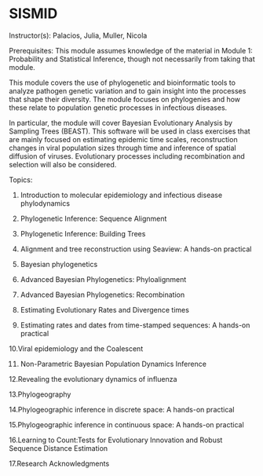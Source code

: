 # SISMID

Instructor(s):
Palacios, Julia, Muller, Nicola

Prerequisites: This module assumes knowledge of the material in Module 1: Probability and Statistical Inference, though not necessarily from taking that module.

This module covers the use of phylogenetic and bioinformatic tools to analyze pathogen genetic variation and to gain insight into the processes that shape their diversity. The module focuses on phylogenies and how these relate to population genetic processes in infectious diseases.

In particular, the module will cover Bayesian Evolutionary Analysis by Sampling Trees (BEAST). This software will be used in class exercises that are mainly focused on estimating epidemic time scales, reconstruction changes in viral population sizes through time and inference of spatial diffusion of viruses. Evolutionary processes including recombination and selection will also be considered.

Topics:
1. Introduction to molecular epidemiology and infectious disease phylodynamics

2. Phylogenetic Inference: Sequence Alignment

3. Phylogenetic Inference: Building Trees

4. Alignment and tree reconstruction using Seaview: A hands-on practical

5. Bayesian phylogenetics

6. Advanced Bayesian Phylogenetics: Phyloalignment

7. Advanced Bayesian Phylogenetics: Recombination

8. Estimating Evolutionary Rates and Divergence times

9. Estimating rates and dates from time-stamped sequences: A hands-on practical

10.Viral epidemiology and the Coalescent

11. Non-Parametric Bayesian Population Dynamics Inference

12.Revealing the evolutionary dynamics of influenza

13.Phylogeography

14.Phylogeographic inference in discrete space: A hands-on practical

15.Phylogeographic inference in continuous space: A hands-on practical

16.Learning to Count:Tests for Evolutionary Innovation and Robust Sequence Distance
Estimation

17.Research Acknowledgments
